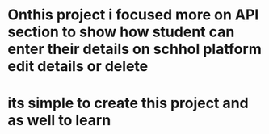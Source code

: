 # Onthis project i focused more on API section to show how student can enter their details on schhol platform edit details or delete
# its simple to create this project and as well to learn
